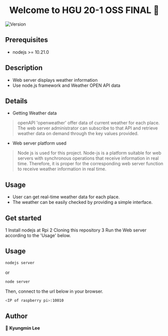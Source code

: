 <h1 align="center">Welcome to HGU 20-1 OSS FINAL  👋</h1>
<p>
  <img alt="Version" src="https://img.shields.io/badge/version-1.0-blue.svg?cacheSeconds=2592000" />
</p>

## Prerequisites

- nodejs >= 10.21.0

## Description

- Web server displays weather information
- Use node.js framework and Weather OPEN API data

## Details

- Getting Weather data
> openAPI 'openweather' offer data of current weather for each place. The web server administrator can subscribe to that API and retrieve weather data on demand through the key values provided.

- Web server platform used
> Node js is used for this project. Node-js is a platform suitable for web servers with synchronous operations that receive information in real time. Therefore, it is proper for the corresponding web server function to receive weather information in real time.

## Usage

- User can get real-time weather data for each place.
- The weather can be easily checked by providing a simple interface.

## Get started

1 Install nodejs at Rpi
2 Cloning this repository
3 Run the Web server according to the 'Usage' below.

## Usage

```sh
nodejs server
```
or
```sh
node server
```
Then, connect to the url below in your browser.
```sh
<IP of raspberry pi>:10010
```

## Author

👤 **Kyungmin Lee**

